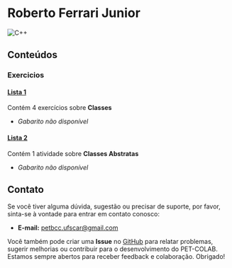 # Roberto Ferrari Junior

![C++](https://img.shields.io/badge/c++-DD0031.svg?style=for-the-badge&logo=c%2B%2B&logoColor=white)

## Conteúdos

### Exercicios

#### [Lista 1](/materias/POO/Delano/exercicios/lista1.md)
  
Contém 4 exercícios sobre **Classes**

- *Gabarito não disponível*

#### [Lista 2](/materias/POO/Delano/exercicios/lista2.md)
  
Contém 1 atividade sobre **Classes Abstratas**

- *Gabarito não disponível*




## Contato

Se você tiver alguma dúvida, sugestão ou precisar de suporte, por favor, sinta-se à vontade para entrar em contato conosco:

- **E-mail:** petbcc.ufscar@gmail.com

Você também pode criar uma **Issue** no [GitHub](https://github.com/petbccufscar/pet-colab/issues) para relatar problemas, sugerir melhorias ou contribuir para o desenvolvimento do PET-COLAB. Estamos sempre abertos para receber feedback e colaboração. Obrigado!
